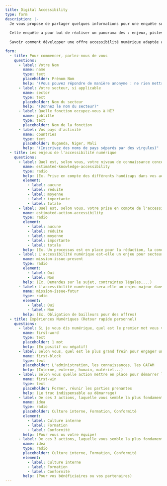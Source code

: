 ```yaml
---
title: Digital Accessibility
type: form
description: |-
  Je vous propose de partager quelques informations pour une enquête sur l'accessibilité numérique chez HI. 
  
  Cette enquête a pour but de réaliser un panorama des : enjeux, pistes, manques, possibles, en fonction des secteurs techniques, des programmes,... 
  
  Savoir comment développer une offre accessibilité numérique adaptée aux activités de HI, et pouvoir développer cette compétence en interne. 

form:
  - title: Pour commencer, parlez-nous de vous
    questions:
      - label: Votre Nom
        name: name
        type: text
        placeholder: Prénom Nom
        help: "(Vous pouvez répondre de manière anonyme : ne rien mettre dans ce champs)"
      - label: Votre secteur, si applicable
        name: sector
        type: text
        placeholder: Nom du secteur
        help: "(Donnez le nom du secteur)"
      - label: Quelle fonction occupez-vous à HI?
        name: jobtitle
        type: text
        placeholder: Nom de la fonction
      - label: Vos pays d'activité
        name: countries
        type: text
        placeholder: Ouganda, Niger, Mali
        help: "(Inscrivez des noms de pays séparés par des virgules)"
  - title: Les enjeux de l'accessibilité numérique
    questions:
      - label: Quel est, selon vous, votre niveau de connaissance concernant l'accessibilité numérique ?
        name: estimated-knowledge-accessibility
        type: radio
        help: (Ex. Prise en compte des différents handicaps dans vos activités, connaissance des lois qui s'appliquent dans votre contexte, impacts sur les bénéficiaires...)
        element:
          - label: aucune
          - label: réduite
          - label: moyenne
          - label: importante
          - label: totale
      - label: Quel est, selon vous, votre prise en compte de l'accessibilité numérique dans vos projets ?
        name: estimated-action-accessibility
        type: radio
        element:
          - label: aucune
          - label: réduite
          - label: moyenne
          - label: importante
          - label: totale
        help: (Ex. Un processus est en place pour la rédaction, la conception ou le contrôle de conformité)
      - label: L'accessibilité numérique est-elle un enjeu pour secteur ou vos activités actuelles ?
        name: mission-issue-present
        type: radio
        element:
          - label: Oui
          - label: Non
        help: (Ex. Demandes sur le sujet, contraintes légales,...)
      - label: L'accessibilité numérique sera-elle un enjeu majeur dans vos activités futures ?
        name: mission-issue-futur
        type: radio
        element:
          - label: Oui
          - label: Non
        help: (Ex. Obligation de bailleurs pour des offres)
  - title: Expériences Numériques (Retour rapide personnel)
    questions:
      - label: Si je vous dis numérique, quel est le premier mot vous vient à l'esprit ?
        name: first-word
        type: text
        placeholder: 1 mot
        help: (En positif ou négatif)
      - label: Selon vous, quel est le plus grand frein pour engager une démarche d'accessibilité numérique
        name: first-block
        type: text
        placeholder: L'administration, les connaissances, les GAFAM
        help: (Interne, externe, humain, matériel...)
      - label: Selon vous quelle action mettre en place pour démarrer la prise en compte les sujets d'inclusion numérique
        name: first-win
        type: text
        placeholder: Former, réunir les parties prenantes
        help: (Le truc indispensable au démarrage)
      - label: De ces 3 actions, laquelle vous semble la plus fondamentale en interne ?
        name: idea
        type: radio
        placeholder: Culture interne, Formation, Conformité
        element:
          - label: Culture interne
          - label: Formation
          - label: Conformité
        help: (Pour vous ou votre équipe)
      - label: De ces 3 actions, laquelle vous semble la plus fondamentale en externe ?
        name: idea
        type: radio
        placeholder: Culture interne, Formation, Conformité
        element:
          - label: Culture interne
          - label: Formation
          - label: Conformité
        help: (Pour vos bénéficiaires ou vos partenaires)
---
```

  
